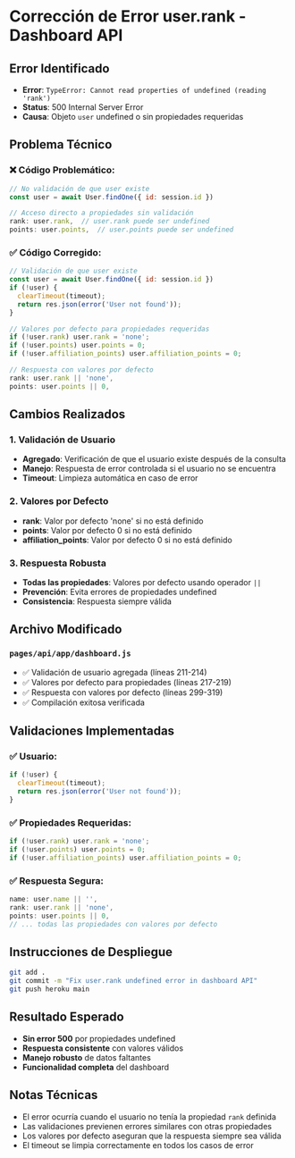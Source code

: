 # Corrección de Error user.rank - Dashboard API

## Error Identificado
- **Error**: `TypeError: Cannot read properties of undefined (reading 'rank')`
- **Status**: 500 Internal Server Error
- **Causa**: Objeto `user` undefined o sin propiedades requeridas

## Problema Técnico

### ❌ **Código Problemático**:
```javascript
// No validación de que user existe
const user = await User.findOne({ id: session.id })

// Acceso directo a propiedades sin validación
rank: user.rank,  // user.rank puede ser undefined
points: user.points,  // user.points puede ser undefined
```

### ✅ **Código Corregido**:
```javascript
// Validación de que user existe
const user = await User.findOne({ id: session.id })
if (!user) {
  clearTimeout(timeout);
  return res.json(error('User not found'));
}

// Valores por defecto para propiedades requeridas
if (!user.rank) user.rank = 'none';
if (!user.points) user.points = 0;
if (!user.affiliation_points) user.affiliation_points = 0;

// Respuesta con valores por defecto
rank: user.rank || 'none',
points: user.points || 0,
```

## Cambios Realizados

### 1. **Validación de Usuario**
- **Agregado**: Verificación de que el usuario existe después de la consulta
- **Manejo**: Respuesta de error controlada si el usuario no se encuentra
- **Timeout**: Limpieza automática en caso de error

### 2. **Valores por Defecto**
- **rank**: Valor por defecto 'none' si no está definido
- **points**: Valor por defecto 0 si no está definido
- **affiliation_points**: Valor por defecto 0 si no está definido

### 3. **Respuesta Robusta**
- **Todas las propiedades**: Valores por defecto usando operador `||`
- **Prevención**: Evita errores de propiedades undefined
- **Consistencia**: Respuesta siempre válida

## Archivo Modificado

### `pages/api/app/dashboard.js`
- ✅ Validación de usuario agregada (líneas 211-214)
- ✅ Valores por defecto para propiedades (líneas 217-219)
- ✅ Respuesta con valores por defecto (líneas 299-319)
- ✅ Compilación exitosa verificada

## Validaciones Implementadas

### ✅ **Usuario**:
```javascript
if (!user) {
  clearTimeout(timeout);
  return res.json(error('User not found'));
}
```

### ✅ **Propiedades Requeridas**:
```javascript
if (!user.rank) user.rank = 'none';
if (!user.points) user.points = 0;
if (!user.affiliation_points) user.affiliation_points = 0;
```

### ✅ **Respuesta Segura**:
```javascript
name: user.name || '',
rank: user.rank || 'none',
points: user.points || 0,
// ... todas las propiedades con valores por defecto
```

## Instrucciones de Despliegue

```bash
git add .
git commit -m "Fix user.rank undefined error in dashboard API"
git push heroku main
```

## Resultado Esperado

- **Sin error 500** por propiedades undefined
- **Respuesta consistente** con valores válidos
- **Manejo robusto** de datos faltantes
- **Funcionalidad completa** del dashboard

## Notas Técnicas

- El error ocurría cuando el usuario no tenía la propiedad `rank` definida
- Las validaciones previenen errores similares con otras propiedades
- Los valores por defecto aseguran que la respuesta siempre sea válida
- El timeout se limpia correctamente en todos los casos de error
